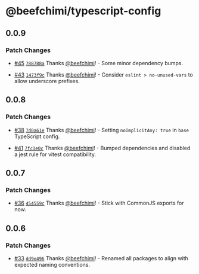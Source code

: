 # @beefchimi/typescript-config

## 0.0.9

### Patch Changes

- [#45](https://github.com/beefchimi/dev-configs/pull/45) [`788788a`](https://github.com/beefchimi/dev-configs/commit/788788ac78799b9ffd955d1c578fa42e915c40f0) Thanks [@beefchimi](https://github.com/beefchimi)! - Some minor dependency bumps.

* [#43](https://github.com/beefchimi/dev-configs/pull/43) [`1473f9c`](https://github.com/beefchimi/dev-configs/commit/1473f9cc7b3f0293bc8b769474a295aafb46be3b) Thanks [@beefchimi](https://github.com/beefchimi)! - Consider `eslint > no-unused-vars` to allow underscore prefixes.

## 0.0.8

### Patch Changes

- [#38](https://github.com/beefchimi/dev-configs/pull/38) [`7d0a61e`](https://github.com/beefchimi/dev-configs/commit/7d0a61ed2441716e1ab9c8457ba0fee6681d0f98) Thanks [@beefchimi](https://github.com/beefchimi)! - Setting `noImplicitAny: true` in `base` TypeScript config.

* [#41](https://github.com/beefchimi/dev-configs/pull/41) [`7fc1e0c`](https://github.com/beefchimi/dev-configs/commit/7fc1e0c34c212c7ecb04aa16cce67e986304b7b1) Thanks [@beefchimi](https://github.com/beefchimi)! - Bumped dependencies and disabled a jest rule for vitest compatibility.

## 0.0.7

### Patch Changes

- [#36](https://github.com/beefchimi/dev-configs/pull/36) [`454559c`](https://github.com/beefchimi/dev-configs/commit/454559cc5a426daa5acc8bff3aef6548b8d3bb4e) Thanks [@beefchimi](https://github.com/beefchimi)! - Stick with CommonJS exports for now.

## 0.0.6

### Patch Changes

- [#33](https://github.com/beefchimi/dev-configs/pull/33) [`dd9e496`](https://github.com/beefchimi/dev-configs/commit/dd9e496611cea93d2fa1a485454faa3224f57e21) Thanks [@beefchimi](https://github.com/beefchimi)! - Renamed all packages to align with expected naming conventions.
